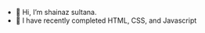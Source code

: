 - 👋 Hi, I’m shainaz sultana.
- 👀 I have recently completed HTML, CSS, and Javascript



<!---
shaz-sultana/shaz-sultana is a ✨ special ✨ repository because its `README.md` (this file) appears on your GitHub profile.
You can click the Preview link to take a look at your changes.
--->
